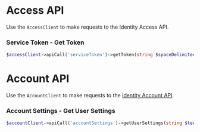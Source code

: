 # Access API
Use the `AccessClient` to make requests to the Identity Access API.
### Service Token - Get Token
```php
$accessClient->apiCall('serviceToken')->getToken(string $spaceDelimitedScopes);
```

# Account API
Use the `AccountClient` to make requests to the [Identity Account API](https://account-api-production.headless.imdserve.com/docs/index.html).

### Account Settings - Get User Settings
```php
$accountClient->apiCall('accountSettings')->getUserSettings(string $tenant, string $userId);
```
